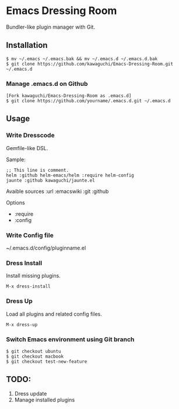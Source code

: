 Emacs Dressing Room
===================

Bundler-like plugin manager with Git.

## Installation

```
$ mv ~/.emacs ~/.emacs.bak && mv ~/.emacs.d ~/.emacs.d.bak
$ git clone https://github.com/kawaguchi/Emacs-Dressing-Room.git ~/.emacs.d
```

### Manage .emacs.d on Github

```
[Fork kawaguchi/Emacs-Dressing-Room as .emacs.d]
$ git clone https://github.com/yourname/.emacs.d.git ~/.emacs.d
```

## Usage

### Write Dresscode

Gemfile-like DSL.

Sample:

```Dresscode
;; This line is comment.
helm :github helm-emacs/helm :require helm-config
jaunte :github kawaguchi/jaunte.el
```

Avaible sources
:url :emacswiki :git :github

Options
- :require
- :config

### Write Config file

~/.emacs.d/config/pluginname.el

### Dress Install

Install missing plugins.

```
M-x dress-install
```

### Dress Up

Load all plugins and related config files.

```
M-x dress-up
```

### Switch Emacs environment using Git branch

```
$ git checkout ubuntu
$ git checkout macbook
$ git checkout test-new-feature
```

## TODO:

1. Dress update
2. Manage installed plugins
